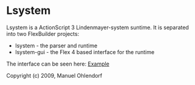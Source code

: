 Lsystem
=========
Lsystem is a ActionScript 3 Lindenmayer-system suntime. It is separated into two FlexBuilder projects:
* lsystem - the parser and runtime
* lsystem-gui - the Flex 4 based interface for the runtime

The interface can be seen here:
[Example](http://cloud.github.com/downloads/mohlendo/lsystem/main.swf)

Copyright (c) 2009, Manuel Ohlendorf

